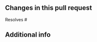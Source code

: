 <!--

Before working on a contribution, you must determine on which branch you need to work:
- Bug fix: choose the latest maintenance branch `10.3`
- Feature/Improvement: choose `10.x` 

> All bug fixes merged into the latest maintenance branch are also merged to the current dev branch (`10.x`) on a regular basis.

## Please make sure your PR complies with all of the following points: 
- [ ] Read and accept our [contributing guidelines](/CONTRIBUTING.md) before you submit a PR.
- [ ] Features need to be proper documented in `doc/` 
- [ ] Bugfixes need a short guide how to reproduce them -> target branch is the oldest supported maintenance branch, e.g. `10.0` (see Readme.md for the list of supported versions)
- [ ] Meet all coding standards (see PhpStan actions) 

**Don't submit a PR if it doesn't comply, it'll be closed without a comment!**
-->  
  

## Changes in this pull request  
Resolves #

## Additional info  

